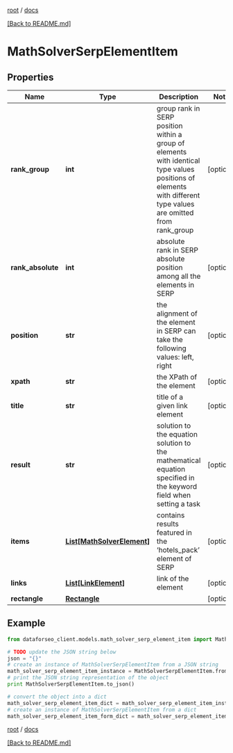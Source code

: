 [root](./../ "root") / [docs](./ "docs")

[[Back to README.md]](./../README.md "[Back to README.md]")

# MathSolverSerpElementItem

## Properties

Name | Type | Description | Notes
------------ | ------------- | ------------- | -------------
**rank_group** | **int** | group rank in SERP position within a group of elements with identical type values positions of elements with different type values are omitted from rank_group | [optional]
**rank_absolute** | **int** | absolute rank in SERP absolute position among all the elements in SERP | [optional]
**position** | **str** | the alignment of the element in SERP can take the following values: left, right | [optional]
**xpath** | **str** | the XPath of the element | [optional]
**title** | **str** | title of a given link element | [optional]
**result** | **str** | solution to the equation solution to the mathematical equation specified in the keyword field when setting a task | [optional]
**items** | [**List[MathSolverElement]**](MathSolverElement.md) | contains results featured in the ‘hotels_pack’ element of SERP | [optional]
**links** | [**List[LinkElement]**](LinkElement.md) | link of the element | [optional]
**rectangle** | [**Rectangle**](Rectangle.md) |  | [optional]

## Example

```python
from dataforseo_client.models.math_solver_serp_element_item import MathSolverSerpElementItem

# TODO update the JSON string below
json = "{}"
# create an instance of MathSolverSerpElementItem from a JSON string
math_solver_serp_element_item_instance = MathSolverSerpElementItem.from_json(json)
# print the JSON string representation of the object
print MathSolverSerpElementItem.to_json()

# convert the object into a dict
math_solver_serp_element_item_dict = math_solver_serp_element_item_instance.to_dict()
# create an instance of MathSolverSerpElementItem from a dict
math_solver_serp_element_item_form_dict = math_solver_serp_element_item.from_dict(math_solver_serp_element_item_dict)
```

  

[root](./../ "root") / [docs](./ "docs")

[[Back to README.md]](./../README.md "[Back to README.md]")